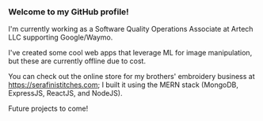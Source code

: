 ### Welcome to my GitHub profile!

I'm currently working as a Software Quality Operations Associate at Artech LLC supporting Google/Waymo.

I've created some cool web apps that leverage ML for image manipulation, but these are currently offline due to cost.

You can check out the online store for my brothers' embroidery business at https://serafinistitches.com; I built it using the MERN stack (MongoDB, ExpressJS, ReactJS, and NodeJS).

Future projects to come!
